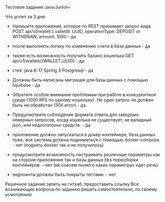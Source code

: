 Тестовое задание Java Junior+

Что успел за 3 дня:

+ Напишите приложение, которое по REST принимает запрос вида
POST api/v1/wallet
{
valletId: UUID,
operationType: DEPOSIT or WITHDRAW,
amount: 1000 - да

+ после выполнять логику по изменению счета в базе данных - да

+ также есть возможность получить баланс кошелька
GET api/v1/wallets/{WALLET_UUID} - да

+ стек:
java 8-17
Spring 3
Postgresql - да

+ Должны быть написаны миграции для базы данных с помощью liquibase - да
  
+ Обратите особое внимание проблемам при работе в конкурентной среде (1000 RPS по
одному кошельку). Ни один запрос не должен быть не обработан (50Х error) - да

+ Предусмотрите соблюдение формата ответа для заведомо неверных запросов, когда
кошелька не существует, не валидный json, или недостаточно средств. - да

- приложение должно запускаться в докер контейнере, база данных тоже, вся система
должна подниматься с помощью docker-compose - нет (поднять docker так и не получилось)

- предусмотрите возможность настраивать различные параметры как на стороне
приложения так и базы данных без пересборки контейнеров. - нет (не совсем понял о каких параметрах идет речь)

- эндпоинты должны быть покрыты тестами. - нет
  
Решенное задание залить на гитхаб, предоставить ссылку
Все возникающие вопросы по заданию решать самостоятельно, по своему
усмотрению
